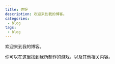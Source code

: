```yaml
---
title: 你好
description: 欢迎来到我的博客。
categories:
 - blog
tags:
 - blog
---
```


欢迎来到我的博客。

你可以在这里找到我所制作的游戏，以及其他相关内容。

